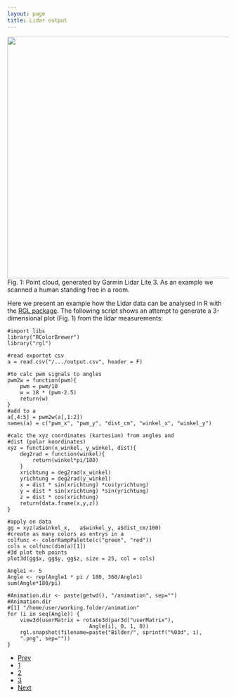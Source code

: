 ```yaml
---
layout: page
title: Lidar output
---
```


<span class="image right">
    <img style="width: 1000px; height: 550px;" src="{{ 'assets/images/animated.gif ' | absolute_url }}" alt=""/>
    Fig. 1: Point cloud, generated by Garmin Lidar Lite 3. As an example we scanned a human standing free in a room.
</span>

<p>Here we present an example how the Lidar data can be analysed in R with the <a  href="https://cran.r-project.org/web/packages/rgl/vignettes/rgl.html">RGL package</a>. The following script shows an attempt to generate a 3-dimensional plot (Fig. 1) from the lidar measurements:</p>


    #import libs
    library("RColorBrewer")
    library("rgl")

    #read exportet csv
    a = read.csv("/.../output.csv", header = F)

    #to calc pwm signals to angles
    pwm2w = function(pwm){
        pwm = pwm/10
        w = 18 * (pwm-2.5)
        return(w)
    }
    #add to a
    a[,4:5] = pwm2w(a[,1:2])
    names(a) = c("pwm_x", "pwm_y", "dist_cm", "winkel_x", "winkel_y")

    #calc the xyz coordinates (kartesian) from angles and  
    #dist (polar koordinates)
    xyz = function(x_winkel, y_winkel, dist){
        deg2rad = function(winkel){
            return(winkel*pi/180)
        }
        xrichtung = deg2rad(x_winkel)
        yrichtung = deg2rad(y_winkel)
        x = dist * sin(xrichtung) *cos(yrichtung)
        y = dist * sin(xrichtung) *sin(yrichtung)
        z = dist * cos(xrichtung)
        return(data.frame(x,y,z))
    }

    #apply on data
    gg = xyz(a$winkel_x,   a$winkel_y, a$dist_cm/100)
    #create as many colors as entrys in a
    colfunc <- colorRampPalette(c("green", "red"))
    cols = colfunc(dim(a)[1])
    #3d plot teh points
    plot3d(gg$x, gg$y, gg$z, size = 25, col = cols)

    Angle1 <- 5
    Angle <- rep(Angle1 * pi / 180, 360/Angle1)
    sum(Angle*180/pi)

    #Animation.dir <- paste(getwd(), "/animation", sep="")
    #Animation.dir
    #[1] "/home/user/working.folder/animation"
    for (i in seq(Angle)) {
        view3d(userMatrix = rotate3d(par3d("userMatrix"),
                              Angle[i], 0, 1, 0))
        rgl.snapshot(filename=paste("Bilder/", sprintf("%03d", i),
        ".png", sep="")) 
    } 

<ul class="pagination">
        <li><a href="{{ 'Sonar_results.html' | absolute_url }}" class="button">Prev</a></li>
        <li><a href="{{ 'Sonar_results.html' | absolute_url }}" class="page">1</a></li>
        <li><a href="{{ 'Lidar_results.html' | absolute_url }}" class="page active">2</a></li>
        <li><a href="{{ 'Cameras_results.html' | absolute_url }}" class="page">3</a></li>
        <li><a href="{{ 'Cameras_results.html' | absolute_url }}" class="button">Next</a></li>
</ul>
